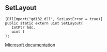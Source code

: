## SetLayout

```
[DllImport("gdi32.dll", SetLastError = true)]
public static extern uint SetLayout(
   IntPtr hdc,
   uint l
);
```

[Microsoft documentation](https://docs.microsoft.com/en-us/windows/win32/api/wingdi/nf-wingdi-setlayout)
